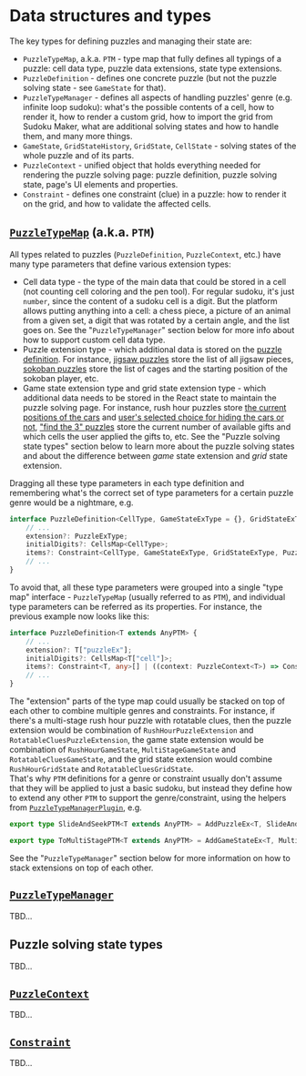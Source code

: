 # Data structures and types

The key types for defining puzzles and managing their state are:

- `PuzzleTypeMap`, a.k.a. `PTM` - type map that fully defines all typings of a puzzle:
  cell data type, puzzle data extensions, state type extensions.
- `PuzzleDefinition` - defines one concrete puzzle (but not the puzzle solving state - see `GameState` for that).
- `PuzzleTypeManager` - defines all aspects of handling puzzles' genre (e.g. infinite loop sudoku):
  what's the possible contents of a cell, how to render it, how to render a custom grid, how to import the grid from Sudoku Maker,
  what are additional solving states and how to handle them, and many more things.
- `GameState`, `GridStateHistory`, `GridState`, `CellState` - solving states of the whole puzzle and of its parts.
- `PuzzleContext` - unified object that holds everything needed for rendering the puzzle solving page:
  puzzle definition, puzzle solving state, page's UI elements and properties.
- `Constraint` - defines one constraint (clue) in a puzzle: how to render it on the grid, and how to validate the affected cells.

## [`PuzzleTypeMap`](../src/types/puzzle/PuzzleTypeMap.ts) (a.k.a. `PTM`)

All types related to puzzles (`PuzzleDefinition`, `PuzzleContext`, etc.) have many type parameters that define various extension types:

- Cell data type - the type of the main data that could be stored in a cell (not counting cell coloring and the pen tool).
  For regular sudoku, it's just `number`, since the content of a sudoku cell is a digit.
  But the platform allows putting anything into a cell: a chess piece, a picture of an animal from a given set,
  a digit that was rotated by a certain angle, and the list goes on.
  See the "`PuzzleTypeManager`" section below for more info about how to support custom cell data type.
- Puzzle extension type - which additional data is stored on the [puzzle definition](../src/types/puzzle/PuzzleDefinition.ts).
  For instance, [jigsaw puzzles](../src/puzzleTypes/jigsaw/types/JigsawPuzzleEx.ts) store the list of all jigsaw pieces,
  [sokoban puzzles](../src/puzzleTypes/sokoban/types/SokobanPuzzleExtension.ts)
  store the list of cages and the starting position of the sokoban player, etc.
- Game state extension type and grid state extension type -
  which additional data needs to be stored in the React state to maintain the puzzle solving page.
  For instance, rush hour puzzles store [the current positions of the cars](../src/puzzleTypes/rush-hour/types/RushHourGridState.ts)
  and [user's selected choice for hiding the cars or not](../src/puzzleTypes/rush-hour/types/RushHourGameState.ts),
  ["find the 3" puzzles](../src/puzzleTypes/find3/types/Find3GridState.ts) store the current number of available gifts
  and which cells the user applied the gifts to, etc.
  See the "Puzzle solving state types" section below to learn more about the puzzle solving states
  and about the difference between _game_ state extension and _grid_ state extension.

Dragging all these type parameters in each type definition and
remembering what's the correct set of type parameters for a certain puzzle genre would be a nightmare, e.g.

```typescript
interface PuzzleDefinition<CellType, GameStateExType = {}, GridStateExType = {}, PuzzleExType = {}> {
    // ...
    extension?: PuzzleExType;
    initialDigits?: CellsMap<CellType>;
    items?: Constraint<CellType, GameStateExType, GridStateExType, PuzzleExType, any>[] | ((context: PuzzleContext<CellType, GameStateExType, GridStateExType, PuzzleExType>) => Constraint<CellType, GameStateExType, GridStateExType, PuzzleExType, any>[]);
    // ...
}
```

To avoid that, all these type parameters were grouped into a single "type map" interface - `PuzzleTypeMap` (usually referred to as `PTM`),
and individual type parameters can be referred as its properties.
For instance, the previous example now looks like this:

```typescript
interface PuzzleDefinition<T extends AnyPTM> {
    // ...
    extension?: T["puzzleEx"];
    initialDigits?: CellsMap<T["cell"]>;
    items?: Constraint<T, any>[] | ((context: PuzzleContext<T>) => Constraint<T, any>[]);
    // ...
}
```

The "extension" parts of the type map could usually be stacked on top of each other
to combine multiple genres and constraints.
For instance, if there's a multi-stage rush hour puzzle with rotatable clues,
then the puzzle extension would be combination of `RushHourPuzzleExtension` and `RotatableCluesPuzzleExtension`,
the game state extension would be combination of `RushHourGameState`, `MultiStageGameState` and `RotatableCluesGameState`,
and the grid state extension would combine `RushHourGridState` and `RotatableCluesGridState`.  
That's why `PTM` definitions for a genre or constraint usually don't assume that they will be applied to just a basic sudoku,
but instead they define how to extend any other `PTM` to support the genre/constraint,
using the helpers from [`PuzzleTypeManagerPlugin`](../src/types/puzzle/PuzzleTypeManagerPlugin.ts), e.g.

```typescript
export type SlideAndSeekPTM<T extends AnyPTM> = AddPuzzleEx<T, SlideAndSeekPuzzleExtension>;

export type ToMultiStagePTM<T extends AnyPTM> = AddGameStateEx<T, MultiStageGameState>;
```

See the "`PuzzleTypeManager`" section below for more information on how to stack extensions on top of each other.

## [`PuzzleTypeManager`](../src/types/puzzle/PuzzleTypeManager.ts)

TBD...

## Puzzle solving state types

TBD...

## [`PuzzleContext`](../src/types/puzzle/PuzzleContext.ts)

TBD...

## [`Constraint`](../src/types/puzzle/Constraint.ts)

TBD...
